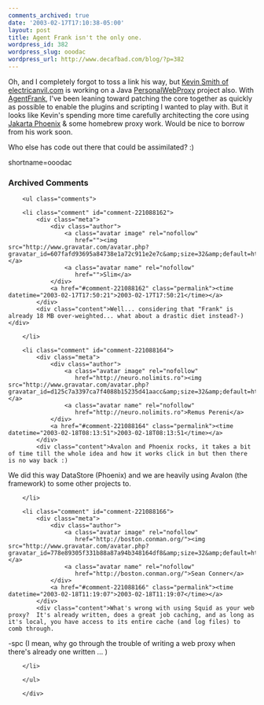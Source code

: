 ```yaml
---
comments_archived: true
date: '2003-02-17T17:10:38-05:00'
layout: post
title: Agent Frank isn't the only one.
wordpress_id: 382
wordpress_slug: ooodac
wordpress_url: http://www.decafbad.com/blog/?p=382
---
```

<p>Oh, and I completely forgot to toss a link his way, but <a href="http://www.electricanvil.com/">Kevin Smith of electricanvil.com</a> is working on a Java <a href="http://www.decafbad.com/twiki/bin/view/Main/PersonalWebProxy">PersonalWebProxy</a> project also.  With <a href="http://www.decafbad.com/twiki/bin/view/Main/AgentFrank">AgentFrank</a>, I've been leaning toward patching the core together as quickly as possible to enable the plugins and scripting I wanted to play with.  But it looks like Kevin's spending more time carefully architecting the core using <a href="http://jakarta.apache.org/avalon/phoenix">Jakarta Phoenix</a> &amp; some homebrew proxy work.  Would be nice to borrow from his work soon.</p>
<p>Who else has code out there that could be assimilated? :)</p>
<!--more-->
shortname=ooodac

<div id="comments" class="comments archived-comments">
            <h3>Archived Comments</h3>
            
        <ul class="comments">
            
        <li class="comment" id="comment-221088162">
            <div class="meta">
                <div class="author">
                    <a class="avatar image" rel="nofollow" 
                       href=""><img src="http://www.gravatar.com/avatar.php?gravatar_id=607fafd93695a84738e1a72c911e2e7c&amp;size=32&amp;default=http://mediacdn.disqus.com/1320279820/images/noavatar32.png"/></a>
                    <a class="avatar name" rel="nofollow" 
                       href="">Slim</a>
                </div>
                <a href="#comment-221088162" class="permalink"><time datetime="2003-02-17T17:50:21">2003-02-17T17:50:21</time></a>
            </div>
            <div class="content">Well... considering that "Frank" is already 18 MB over-weighted... what about a drastic diet instead?-)</div>
            
        </li>
    
        <li class="comment" id="comment-221088164">
            <div class="meta">
                <div class="author">
                    <a class="avatar image" rel="nofollow" 
                       href="http://neuro.nolimits.ro"><img src="http://www.gravatar.com/avatar.php?gravatar_id=d125c7a3397ca7f4088b15235d41aacc&amp;size=32&amp;default=http://mediacdn.disqus.com/1320279820/images/noavatar32.png"/></a>
                    <a class="avatar name" rel="nofollow" 
                       href="http://neuro.nolimits.ro">Remus Pereni</a>
                </div>
                <a href="#comment-221088164" class="permalink"><time datetime="2003-02-18T08:13:51">2003-02-18T08:13:51</time></a>
            </div>
            <div class="content">Avalon and Phoenix rocks, it takes a bit of time till the whole idea and how it works click in but then there is no way back :)

We did this way DataStore (Phoenix) and we are heavily using Avalon (the framework) to some other projects to.</div>
            
        </li>
    
        <li class="comment" id="comment-221088166">
            <div class="meta">
                <div class="author">
                    <a class="avatar image" rel="nofollow" 
                       href="http://boston.conman.org/"><img src="http://www.gravatar.com/avatar.php?gravatar_id=778e89305f331b88a87a94b348164df8&amp;size=32&amp;default=http://mediacdn.disqus.com/1320279820/images/noavatar32.png"/></a>
                    <a class="avatar name" rel="nofollow" 
                       href="http://boston.conman.org/">Sean Conner</a>
                </div>
                <a href="#comment-221088166" class="permalink"><time datetime="2003-02-18T11:19:07">2003-02-18T11:19:07</time></a>
            </div>
            <div class="content">What's wrong with using Squid as your web proxy?  It's already written, does a great job caching, and as long as it's local, you have access to its entire cache (and log files) to comb through.

-spc (I mean, why go through the trouble of writing a web proxy when there's already one written ... )</div>
            
        </li>
    
        </ul>
    
        </div>
    